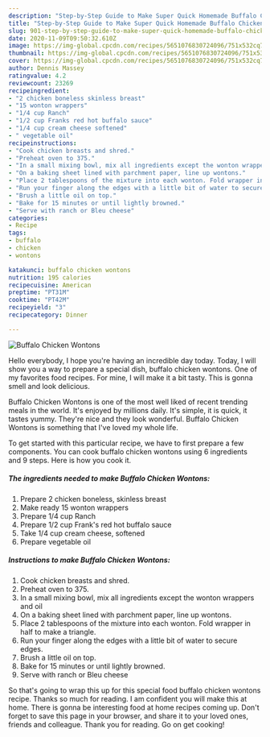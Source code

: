 ```yaml
---
description: "Step-by-Step Guide to Make Super Quick Homemade Buffalo Chicken Wontons"
title: "Step-by-Step Guide to Make Super Quick Homemade Buffalo Chicken Wontons"
slug: 901-step-by-step-guide-to-make-super-quick-homemade-buffalo-chicken-wontons
date: 2020-11-09T09:50:32.610Z
image: https://img-global.cpcdn.com/recipes/5651076830724096/751x532cq70/buffalo-chicken-wontons-recipe-main-photo.jpg
thumbnail: https://img-global.cpcdn.com/recipes/5651076830724096/751x532cq70/buffalo-chicken-wontons-recipe-main-photo.jpg
cover: https://img-global.cpcdn.com/recipes/5651076830724096/751x532cq70/buffalo-chicken-wontons-recipe-main-photo.jpg
author: Dennis Massey
ratingvalue: 4.2
reviewcount: 23269
recipeingredient:
- "2 chicken boneless skinless breast"
- "15 wonton wrappers"
- "1/4 cup Ranch"
- "1/2 cup Franks red hot buffalo sauce"
- "1/4 cup cream cheese softened"
- " vegetable oil"
recipeinstructions:
- "Cook chicken breasts and shred."
- "Preheat oven to 375."
- "In a small mixing bowl, mix all ingredients except the wonton wrappers and oil"
- "On a baking sheet lined with parchment paper, line up wontons."
- "Place 2 tablespoons of the mixture into each wonton. Fold wrapper in half to make a triangle."
- "Run your finger along the edges with a little bit of water to secure edges."
- "Brush a little oil on top."
- "Bake for 15 minutes or until lightly browned."
- "Serve with ranch or Bleu cheese"
categories:
- Recipe
tags:
- buffalo
- chicken
- wontons

katakunci: buffalo chicken wontons 
nutrition: 195 calories
recipecuisine: American
preptime: "PT31M"
cooktime: "PT42M"
recipeyield: "3"
recipecategory: Dinner

---
```



![Buffalo Chicken Wontons](https://img-global.cpcdn.com/recipes/5651076830724096/751x532cq70/buffalo-chicken-wontons-recipe-main-photo.jpg)

Hello everybody, I hope you're having an incredible day today. Today, I will show you a way to prepare a special dish, buffalo chicken wontons. One of my favorites food recipes. For mine, I will make it a bit tasty. This is gonna smell and look delicious.

Buffalo Chicken Wontons is one of the most well liked of recent trending meals in the world. It's enjoyed by millions daily. It's simple, it is quick, it tastes yummy. They're nice and they look wonderful. Buffalo Chicken Wontons is something that I've loved my whole life.




To get started with this particular recipe, we have to first prepare a few components. You can cook buffalo chicken wontons using 6 ingredients and 9 steps. Here is how you cook it.

<!--inarticleads1-->

##### The ingredients needed to make Buffalo Chicken Wontons:

1. Prepare 2 chicken boneless, skinless breast
1. Make ready 15 wonton wrappers
1. Prepare 1/4 cup Ranch
1. Prepare 1/2 cup Frank&#39;s red hot buffalo sauce
1. Take 1/4 cup cream cheese, softened
1. Prepare  vegetable oil




<!--inarticleads2-->

##### Instructions to make Buffalo Chicken Wontons:

1. Cook chicken breasts and shred.
1. Preheat oven to 375.
1. In a small mixing bowl, mix all ingredients except the wonton wrappers and oil
1. On a baking sheet lined with parchment paper, line up wontons.
1. Place 2 tablespoons of the mixture into each wonton. Fold wrapper in half to make a triangle.
1. Run your finger along the edges with a little bit of water to secure edges.
1. Brush a little oil on top.
1. Bake for 15 minutes or until lightly browned.
1. Serve with ranch or Bleu cheese




So that's going to wrap this up for this special food buffalo chicken wontons recipe. Thanks so much for reading. I am confident you will make this at home. There is gonna be interesting food at home recipes coming up. Don't forget to save this page in your browser, and share it to your loved ones, friends and colleague. Thank you for reading. Go on get cooking!
